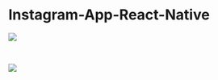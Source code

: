 # Instagram-App-React-Native

<p float="left">

<img src="https://user-images.githubusercontent.com/73642253/116422972-eea78600-a848-11eb-9fd7-5324663faa53.png" />

&nbsp;

<img src="https://user-images.githubusercontent.com/73642253/116422788-c4ee5f00-a848-11eb-8f94-2642010be09b.png" />



<p>
